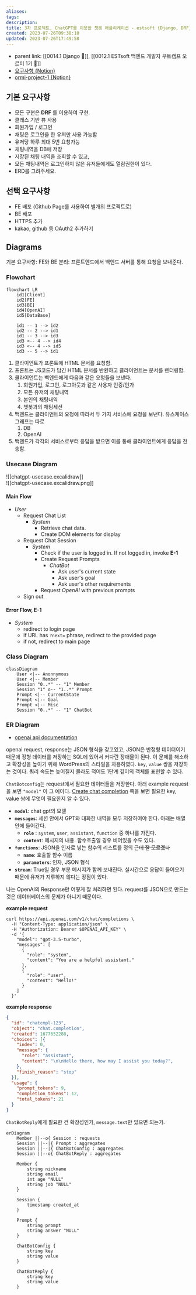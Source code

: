 ```yaml
---
aliases: 
tags: 
description:
title: 3차 프로젝트, ChatGPT를 이용한 챗봇 애플리케이션 - estsoft {Django, DRF}
created: 2023-07-26T09:38:10
updated: 2023-07-26T17:49:58
---
```

- parent link: [[0014.1 Django 🎈]], [[0012.1 ESTsoft 백엔드 개발자 부트캠프 오르미 1기 🙊]]
- [요구사항 {Notion}](https://paullabworkspace.notion.site/ChatGPT-1bc750970cef40519e42a9d74404b5cb)
- [ormi-project-1 {Notion}](https://github.com/ChoiWheatley/ormi-project-1)

## 기본 요구사항

- 모든 구현은 **DRF** 를 이용하여 구현.
- 클래스 기반 뷰 사용
- 회원가입 / 로그인
- 채팅은 로그인을 한 유저만 사용 가능함
- 유저당 하루 최대 5번 요청가능
- 채팅내역을 DB에 저장
- 저장된 채팅 내역을 조회할 수 있고,
- 모든 채팅내역은 로그인하지 않은 유저들에게도 열람권한이 있다.
- ERD를 그려주세요.

## 선택 요구사항

- FE 배포 (Github Page를 사용하여 별개의 프로젝트로)
- BE 배포
- HTTPS 추가
- kakao, github 등 OAuth2 추가하기

## Diagrams

기본 요구사항: FE와 BE 분리: 프론트엔드에서 백엔드 서버를 통해 요청을 보내준다.

### Flowchart

```mermaid
flowchart LR
	id1[Client]
	id2[FE]
	id3[BE]
	id4[OpenAI]
	id5[DataBase]

	id1 -- 1 --> id2
	id2 -- 2 --> id1
	id1 -- 3 --> id3
	id3 <-- 4 --> id4
	id3 <-- 4 --> id5
	id3 -- 5 --> id1
```

1. 클라이언트가 프론트에 HTML 문서를 요청함.
2. 프론트는 JS코드가 담긴 HTML 문서를 반환하고 클라이언트는 문서를 렌더링함.
3. 클라이언트는 백엔드에게 다음과 같은 요청들을 보낸다.
	1. 회원가입, 로그인, 로그아웃과 같은 사용자 인증/인가
	2. 모든 유저의 채팅내역
	3. 본인의 채팅내역
	4. 챗봇과의 채팅세션
4. 백엔드는 클라이언트의 요청에 따라서 두 가지 서비스에 요청을 보낸다. 유스케이스 그래프는 따로
	1. DB
	2. OpenAI
5. 백엔드가 각각의 서비스로부터 응답을 받으면 이를 통해 클라이언트에게 응답을 전송함.

### Usecase Diagram

![[chatgpt-usecase.excalidraw]]  
![[chatgpt-usecase.excalidraw.png]]

#### Main Flow

- _User_
	- Request Chat List
		- _System_
			- Retrieve chat data.
			- Create DOM elements for display
	- Request Chat Session
		- _System_
			- Check if the user is logged in. If not logged in, invoke **E-1**
			- Create Request Prompts
				- _ChatBot_
					- Ask user's current state
					- Ask user's goal
					- Ask user's other requirements
			- Request _OpenAI_ with previous prompts
	- Sign out

#### Error Flow, E-1

- _System_
	- redirect to login page
	- if URL has `?next=` phrase, redirect to the provided page
	- if not, redirect to main page

### Class Diagram

```mermaid
classDiagram 
	User <|-- Anonnymous
	User <|-- Member
	Session "0..*" -- "1" Member
	Session "1" o-- "1..*" Prompt
	Prompt <|-- CurrentState
	Prompt <|-- Goal
	Prompt <|-- Misc
	Session "0..*" -- "1" ChatBot
```

### ER Diagram

- [openai api documentation](https://platform.openai.com/docs/api-reference/making-requests)

openai request, response는 JSON 형식을 갖고있고, JSON은 반정형 데이터이기 때문에 정형 데이터를 저장하는 SQL에 있어서 커다란 장애물이 된다. 이 문제를 해소하고 확장성을 높이기 위해 WordPress의 스타일을 차용하였다. `key`, `value` 쌍을 저장하는 것이다. 쿼리 속도는 늦어질지 몰라도 적어도 1단계 깊이의 객체를 표현할 수 있다. 

`ChatBotconfig`는 request에서 필요한 데이터들을 저장한다. 아래 example request을 보면 `"model"` 이 그 예이다. [Create chat completion](https://platform.openai.com/docs/api-reference/chat/create) 쪽을 보면 필요한 key, value 쌍에 무엇이 필요한지 알 수 있다.

- **`model`**: chat gpt의 모델
- **`messages`**: 세션 안에서 GPT와 대화한 내역을 모두 저장하여야 한다. 아래는 배열 안에 들어간다.
	- **`role`** : `system`, `user`, `assistant`, `function` 중 하나를 가진다.
	- **`content`**: 메시지의 내용. 함수호출일 경우 비어있을 수도 있다.
- **`functions`**: JSON을 인자로 넣는 함수의 리스트를 정의 ~~근데 잘 모르겠다~~
	- **`name`**: 호출할 함수 이름
	- **`parameters`**: 인자, JSON 형식
- **`stream`**: True일 경우 부분 메시지가 함께 보내진다. 실시간으로 응답이 들어오기 때문에 유저가 지루하지 않다는 장점이 있다.

나는 OpenAI의 Response만 어떻게 잘 처리하면 된다. request를 JSON으로 만드는 것은 데이터베이스의 문제가 아니기 때문이다. 

**example request**

```shell
curl https://api.openai.com/v1/chat/completions \
  -H "Content-Type: application/json" \
  -H "Authorization: Bearer $OPENAI_API_KEY" \
  -d '{
    "model": "gpt-3.5-turbo",
    "messages": [
      {
        "role": "system",
        "content": "You are a helpful assistant."
      },
      {
        "role": "user",
        "content": "Hello!"
      }
    ]
  }'
```

**example response**

```json
{
  "id": "chatcmpl-123",
  "object": "chat.completion",
  "created": 1677652288,
  "choices": [{
    "index": 0,
    "message": {
      "role": "assistant",
      "content": "\n\nHello there, how may I assist you today?",
    },
    "finish_reason": "stop"
  }],
  "usage": {
    "prompt_tokens": 9,
    "completion_tokens": 12,
    "total_tokens": 21
  }
}
```

`ChatBotReply`에게 필요한 건 확장성인가, `message.text`만 있으면 되는가.

```mermaid
erDiagram
	Member ||--o{ Session : requests
	Session ||--|{ Prompt : aggregates
	Session ||--|{ ChatBotConfig : aggregates
	Session ||--o{ ChatBotReply : aggregates

	Member {
		string nickname
		string email
		int age "NULL"
		string job "NULL"
	}

	Session {
		timestamp created_at
	}

	Prompt {
		string prompt
		string answer "NULL"
	}

	ChatBotConfig {
		string key
		string value
	}

	ChatBotReply {
		string key
		string value
	}
```
